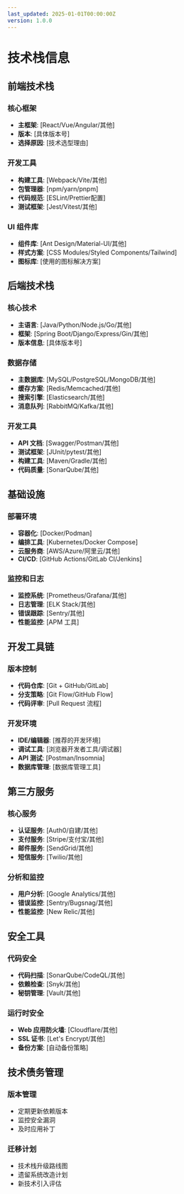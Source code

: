 ```yaml
---
last_updated: 2025-01-01T00:00:00Z
version: 1.0.0
---
```


# 技术栈信息

## 前端技术栈

### 核心框架

- **主框架**: [React/Vue/Angular/其他]
- **版本**: [具体版本号]
- **选择原因**: [技术选型理由]

### 开发工具

- **构建工具**: [Webpack/Vite/其他]
- **包管理器**: [npm/yarn/pnpm]
- **代码规范**: [ESLint/Prettier配置]
- **测试框架**: [Jest/Vitest/其他]

### UI 组件库

- **组件库**: [Ant Design/Material-UI/其他]
- **样式方案**: [CSS Modules/Styled Components/Tailwind]
- **图标库**: [使用的图标解决方案]

## 后端技术栈

### 核心技术

- **主语言**: [Java/Python/Node.js/Go/其他]
- **框架**: [Spring Boot/Django/Express/Gin/其他]
- **版本信息**: [具体版本号]

### 数据存储

- **主数据库**: [MySQL/PostgreSQL/MongoDB/其他]
- **缓存方案**: [Redis/Memcached/其他]
- **搜索引擎**: [Elasticsearch/其他]
- **消息队列**: [RabbitMQ/Kafka/其他]

### 开发工具

- **API 文档**: [Swagger/Postman/其他]
- **测试框架**: [JUnit/pytest/其他]
- **构建工具**: [Maven/Gradle/其他]
- **代码质量**: [SonarQube/其他]

## 基础设施

### 部署环境

- **容器化**: [Docker/Podman]
- **编排工具**: [Kubernetes/Docker Compose]
- **云服务商**: [AWS/Azure/阿里云/其他]
- **CI/CD**: [GitHub Actions/GitLab CI/Jenkins]

### 监控和日志

- **监控系统**: [Prometheus/Grafana/其他]
- **日志管理**: [ELK Stack/其他]
- **错误跟踪**: [Sentry/其他]
- **性能监控**: [APM 工具]

## 开发工具链

### 版本控制

- **代码仓库**: [Git + GitHub/GitLab]
- **分支策略**: [Git Flow/GitHub Flow]
- **代码评审**: [Pull Request 流程]

### 开发环境

- **IDE/编辑器**: [推荐的开发环境]
- **调试工具**: [浏览器开发者工具/调试器]
- **API 测试**: [Postman/Insomnia]
- **数据库管理**: [数据库管理工具]

## 第三方服务

### 核心服务

- **认证服务**: [Auth0/自建/其他]
- **支付服务**: [Stripe/支付宝/其他]
- **邮件服务**: [SendGrid/其他]
- **短信服务**: [Twilio/其他]

### 分析和监控

- **用户分析**: [Google Analytics/其他]
- **错误监控**: [Sentry/Bugsnag/其他]
- **性能监控**: [New Relic/其他]

## 安全工具

### 代码安全

- **代码扫描**: [SonarQube/CodeQL/其他]
- **依赖检查**: [Snyk/其他]
- **秘钥管理**: [Vault/其他]

### 运行时安全

- **Web 应用防火墙**: [Cloudflare/其他]
- **SSL 证书**: [Let's Encrypt/其他]
- **备份方案**: [自动备份策略]

## 技术债务管理

### 版本管理

- 定期更新依赖版本
- 监控安全漏洞
- 及时应用补丁

### 迁移计划

- 技术栈升级路线图
- 遗留系统改造计划
- 新技术引入评估
